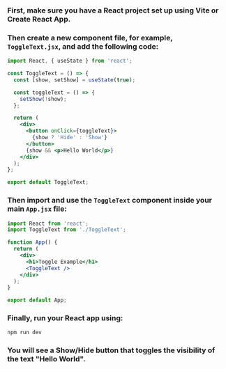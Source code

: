 ### First, make sure you have a React project set up using Vite or Create React App.  
### Then create a new component file, for example, `ToggleText.jsx`, and add the following code:

```jsx
import React, { useState } from 'react';

const ToggleText = () => {
  const [show, setShow] = useState(true);

  const toggleText = () => {
    setShow(!show);
  };

  return (
    <div>
      <button onClick={toggleText}>
        {show ? 'Hide' : 'Show'}
      </button>
      {show && <p>Hello World</p>}
    </div>
  );
};

export default ToggleText;
```

### Then import and use the `ToggleText` component inside your main `App.jsx` file:

```jsx
import React from 'react';
import ToggleText from './ToggleText';

function App() {
  return (
    <div>
      <h1>Toggle Example</h1>
      <ToggleText />
    </div>
  );
}

export default App;
```

### Finally, run your React app using:

```bash
npm run dev
```

### You will see a Show/Hide button that toggles the visibility of the text "Hello World".
